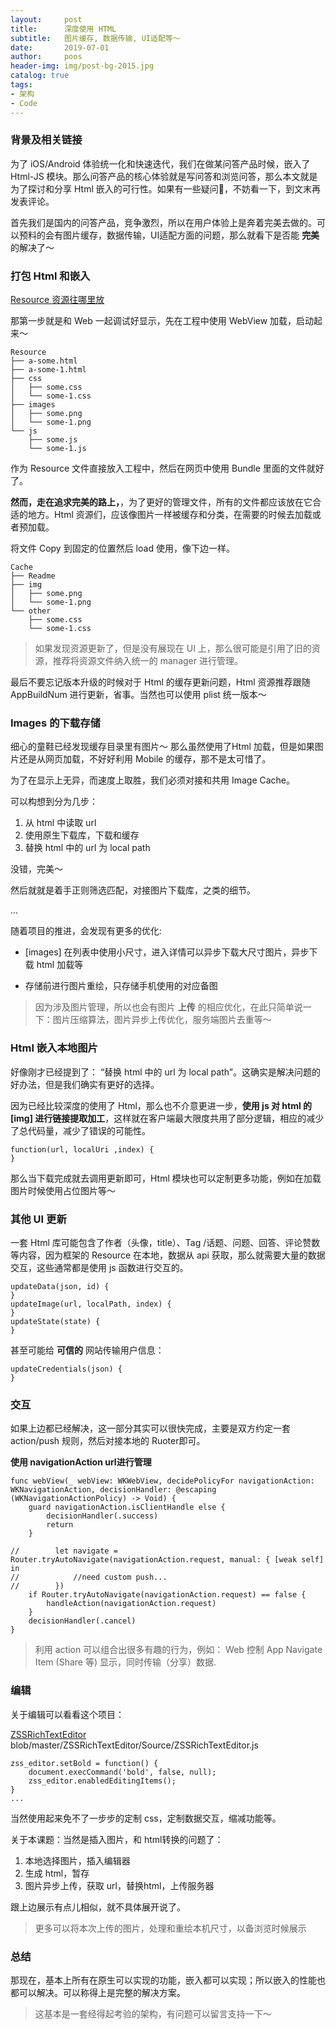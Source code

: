 ```yaml
---
layout:     post
title:      深度使用 HTML
subtitle:   图片缓存, 数据传输, UI适配等～
date:       2019-07-01
author:     poos
header-img: img/post-bg-2015.jpg
catalog: true
tags:
- 架构
- Code
---
```


### 背景及相关链接

为了 iOS/Android 体验统一化和快速迭代，我们在做某问答产品时候，嵌入了 Html-JS 模块。那么问答产品的核心体验就是写问答和浏览问答，那么本文就是为了探讨和分享 Html 嵌入的可行性。如果有一些疑问🤔️，不妨看一下，到文末再发表评论。

首先我们是国内的问答产品，竞争激烈，所以在用户体验上是奔着完美去做的。可以预料的会有图片缓存，数据传输，UI适配方面的问题，那么就看下是否能 **完美** 的解决了～

### 打包 Html 和嵌入

[Resource 资源往哪里放](https://blog.csdn.net/Z1591090/article/details/88355955)

那第一步就是和 Web 一起调试好显示，先在工程中使用 WebView 加载，启动起来～

```
Resource
├── a-some.html
├── a-some-1.html
├── css
│   ├── some.css
│   └── some-1.css
├── images
│   ├── some.png
│   └── some-1.png
└── js
    ├── some.js
    └── some-1.js
```

作为 Resource 文件直接放入工程中，然后在网页中使用 Bundle 里面的文件就好了。


**然而，走在追求完美的路上，**，为了更好的管理文件，所有的文件都应该放在它合适的地方。Html 资源们，应该像图片一样被缓存和分类，在需要的时候去加载或者预加载。


将文件 Copy 到固定的位置然后 load 使用，像下边一样。

```
Cache
├── Readme
├── img
│   ├── some.png
│   └── some-1.png
└── other
    ├── some.css
    └── some-1.css
```

> 如果发现资源更新了，但是没有展现在 UI 上，那么很可能是引用了旧的资源，推荐将资源文件纳入统一的 manager 进行管理。

最后不要忘记版本升级的时候对于 Html 的缓存更新问题，Html 资源推荐跟随 AppBuildNum 进行更新，省事。当然也可以使用 plist 统一版本～


### Images 的下载存储

细心的童鞋已经发现缓存目录里有图片～ 那么虽然使用了Html 加载，但是如果图片还是从网页加载，不好好利用 Mobile 的缓存，那不是太可惜了。

为了在显示上无异，而速度上取胜，我们必须对接和共用 Image Cache。

可以构想到分为几步：

1. 从 html 中读取 url
2. 使用原生下载库，下载和缓存
3. 替换 html 中的 url 为 local path

没错，完美～

然后就就是着手正则筛选匹配，对接图片下载库，之类的细节。

...

随着项目的推进，会发现有更多的优化:

- [images] 在列表中使用小尺寸，进入详情可以异步下载大尺寸图片，异步下载 html 加载等

- 存储前进行图片重绘，只存储手机使用的对应备图

> 因为涉及图片管理，所以也会有图片 **上传** 的相应优化，在此只简单说一下：图片压缩算法，图片异步上传优化，服务端图片去重等～

### Html 嵌入本地图片

好像刚才已经提到了： “替换 html 中的 url 为 local path”。这确实是解决问题的好办法，但是我们确实有更好的选择。

因为已经比较深度的使用了 Html，那么也不介意更进一步，**使用 js 对 html 的 [img] 进行链接提取加工**，这样就在客户端最大限度共用了部分逻辑，相应的减少了总代码量，减少了错误的可能性。

```
function(url, localUri ,index) {
}
```
那么当下载完成就去调用更新即可，Html 模块也可以定制更多功能，例如在加载图片时候使用占位图片等～

### 其他 UI 更新

一套 Html 库可能包含了作者（头像，title）、Tag /话题、问题、回答、评论赞数等内容，因为框架的 Resource 在本地，数据从 api 获取，那么就需要大量的数据交互，这些通常都是使用 js 函数进行交互的。

```
updateData(json, id) {
}
updateImage(url, localPath, index) {
}
updateState(state) {
}
```

甚至可能给 **可信的** 网站传输用户信息：
```
updateCredentials(json) {
}
```

### 交互

如果上边都已经解决，这一部分其实可以很快完成，主要是双方约定一套 action/push 规则，然后对接本地的 Ruoter即可。


**使用 navigationAction url进行管理**

```
func webView(_ webView: WKWebView, decidePolicyFor navigationAction: WKNavigationAction, decisionHandler: @escaping (WKNavigationActionPolicy) -> Void) {
    guard navigationAction.isClientHandle else {
        decisionHandler(.success)
        return
    }

//        let navigate = Router.tryAutoNavigate(navigationAction.request, manual: { [weak self] in
//            //need custom push...
//        })
    if Router.tryAutoNavigate(navigationAction.request) == false {
        handleAction(navigationAction.request)
    }
    decisionHandler(.cancel)
}
```

>利用 action 可以组合出很多有趣的行为，例如： Web 控制 App Navigate Item (Share 等) 显示，同时传输（分享）数据.

### 编辑

关于编辑可以看看这个项目：

[ZSSRichTextEditor](https://github.com/nnhubbard/ZSSRichTextEditor) blob/master/ZSSRichTextEditor/Source/ZSSRichTextEditor.js

```
zss_editor.setBold = function() {
    document.execCommand('bold', false, null);
    zss_editor.enabledEditingItems();
}
...
```

当然使用起来免不了一步步的定制 css，定制数据交互，缩减功能等。


关于本课题：当然是插入图片，和 html转换的问题了：

1. 本地选择图片，插入编辑器
2. 生成 html，暂存
3. 图片异步上传，获取 url，替换html，上传服务器

跟上边展示有点儿相似，就不具体展开说了。

> 更多可以将本次上传的图片，处理和重绘本机尺寸，以备浏览时候展示


### 总结

那现在，基本上所有在原生可以实现的功能，嵌入都可以实现；所以嵌入的性能也都可以解决。可以称得上是完整的解决方案。

> 这基本是一套经得起考验的架构，有问题可以留言支持一下～
